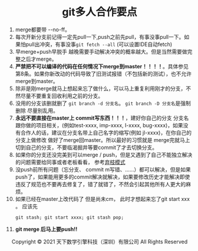 # <center>git多人合作要点</center>



1. merge都要带 --no-ff。
2. 每次开新分支前记得一定先pull一下,push之前先pull，有事没事pull一下。如果怕pull出冲突，有事没事`git fetch --all` (可以设置IDE自动fetch)
3. 早merge+push早脱手 越晚需要手动解决冲突的概率越大。但是当然需要做完整之后才merge。
4. **严禁把不可以编译的代码在任何情况下merge到master！！！！**。具体参见第8条。如果你新改动的代码导致了旧测试报错（不包括新的测试），也不允许merge到master。
5. 除非是刚merge就马上想起来忘了做什么，可以马上重复利用刚才的分支，不然尽量不要重复回收利用之前的分支。
6. 没用的分支该删就删了 `git branch -d 分支名`。 `git branch -D 分支名`是强制删除 尽量别乱用。
7. **永远不要直接在master上 commit写东西！！！**，建好你自己的分支 分支名跟你做的项目相关，(例如test-xxxx, imp-xxxx, I-xxxx, bug-xxxx)，如果没有合作人的话，建议在分支名带上自己名字的缩写(例如 jl-xxxx)，在你自己的分支上做修改 做好了merge回master。所以最好的习惯就是 merge完就马上切到自己的分支，不要临渴掘井等要commit了才去切换分支。
8. 如果你的分支还没完美到可以merge / push，但是又遇到了自己不能独立解决的问题需要给同事或者老板看看， 参考[弃枝模式](git练习题.md)
9. 没push前所有问题（忘分支、 commit m写错、……）都可以解决，但是如果push了，如果能用更多的commit解决就解决，如果要修改历史才能解决即使违反了规范也不要再去修复了，错了就错了，不然会引起其他所有人更大的麻烦。 
10. 如果已经在master上改代码了 但是尚未cm， 此时才想起来忘了git start xxx 。 应该先
    ```
    git stash; git start xxxx; git stash pop;
    ```
11. **git merge 后马上要push!!**

<center> Copyright © 2021 天下数学引擎科技（深圳）有限公司 All Rights Reserved</center>